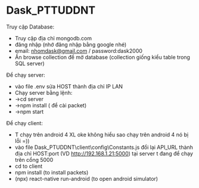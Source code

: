 # Dask_PTTUDDNT

Truy cập Database:
- Truy cập địa chỉ mongodb.com
- đăng nhập (nhớ đăng nhập bằng google nhé) 
- email: nhomdask@gmail.com   /    password:dask2000
- Ấn browse collection để mở database (collection giống kiểu table trong SQL server)

Để chạy server:
- vào file .env sửa HOST thành địa chỉ IP LAN
- Chạy server bằng lệnh:
- ->cd server
- ->npm install ( để cài packet)
- ->npm start

Để chạy client:
- T chạy trên android 4 XL oke không hiểu sao chạy trên android 4 nó bị lỗi =))
- vào file Dask_PTUDDNT\client\config\Constants.js đổi lại API_URL thành địa chỉ HOST:port (VD http://192.168.1.21:5000) tại server t đang để chạy trên cổng 5000
- cd to client
- npm install (to install packets)
- (npx) react-native run-android (to open android simulator)
